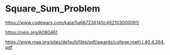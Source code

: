 # Square_Sum_Problem
https://www.codewars.com/kata/5a667236145c462103000091/

https://oeis.org/A090461

https://www.maa.org/sites/default/files/pdf/awards/college.math.j.46.4.264.pdf
